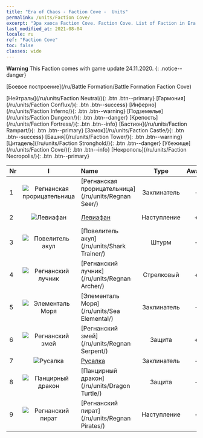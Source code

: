 ```yaml
---
title: "Era of Chaos - Faction Cove -  Units"
permalink: /units/Faction Cove/
excerpt: "Эра хаоса Faction Cove. Faction Cove. List of Faction in Era of Chaos"
last_modified_at: 2021-08-04
locale: ru
ref: "Faction Cove"
toc: false
classes: wide
---
```

**Warning** This Faction comes with game update 24.11.2020.
{: .notice--danger}

  [Боевое построение](/ru/Battle Formation/Battle Formation Faction Cove)

 [Нейтралы](/ru/units/Faction Neutral/){: .btn .btn--primary} [Гармония](/ru/units/Faction Conflux/){: .btn .btn--success} [Инферно](/ru/units/Faction Inferno/){: .btn .btn--warning} [Подземелье](/ru/units/Faction Dungeon/){: .btn .btn--danger} [Крепость](/ru/units/Faction Fortress/){: .btn .btn--info} [Бастион](/ru/units/Faction Rampart/){: .btn .btn--primary} [Замок](/ru/units/Faction Castle/){: .btn .btn--success} [Башня](/ru/units/Faction Tower/){: .btn .btn--warning} [Цитадель](/ru/units/Faction Stronghold/){: .btn .btn--danger} [Убежище](/ru/units/Faction Cove/){: .btn .btn--info} [Некрополь](/ru/units/Faction Necropolis/){: .btn .btn--primary} 

  | Nr | I |         Name        |   Type   | Awake | Ранг |   Members     |  Stars  | Exclusive | Attack  |     HP    |  Awaken Name  |
  |:---|:-:|:--------------------|:--------:|:-----:|:---------:|:-------------:|:-------:|:---------:|:-------:|:---------:|:--------------|
  | 1 | ![Регнанская прорицательница](/images/u/ti_haihou.jpg) | [Регнанская прорицательница](/ru/units/Regnan Seer/) | Заклинатель | - | Командующий | x1 | <i class="fas fa-star"/><i class="fas fa-star"/><i class="fas fa-star"/> | - | 1006.9 | 5091 |  Элементаль Приливов  |
  | 2 | ![Левиафан](/images/u/ti_haiguai.jpg) | [Левиафан](/ru/units/Revyaratan/) | Наступление | + | SR | x4 | <i class="fas fa-star"/><i class="fas fa-star"/><i class="fas fa-star"/> | + | 1267.1 | 7128 |  Демон бездны  |
  | 3 | ![Повелитель акул](/images/u/ti_xunshashi.jpg) | [Повелитель акул](/ru/units/Shark Trainer/) | Штурм | - | SSR | x1 | <i class="fas fa-star"/><i class="fas fa-star"/><i class="fas fa-star"/> | - | 792.0 | 5430 |  Разбойники на акулах  |
  | 4 | ![Регнанский лучник](/images/u/ti_ruigenanushou.jpg) | [Регнанский лучник](/ru/units/Regnan Archer/) | Стрелковый | + | SSR | x1 | <i class="fas fa-star"/><i class="fas fa-star"/><i class="fas fa-star"/> | - | 235.5 | 1245 |  Мертвоглазый охотник  |
  | 5 | ![Элементаль Моря](/images/u/ti_haiyuansu.jpg) | [Элементаль Моря](/ru/units/Sea Elemental/) | Заклинатель | - | R | x9 | <i class="fas fa-star"/> | + | 201.8 | 1446 |  Элементаль Приливов  |
  | 6 | ![Регнанский змей](/images/u/ti_yurenyongshi.jpg) | [Регнанский змей](/ru/units/Regnan Serpent/) | Защита | + | SR | x4 | <i class="fas fa-star"/><i class="fas fa-star"/><i class="fas fa-star"/> | - | 100.9 | 3027 |  Страж Прилива  |
  | 7 | ![Русалка](/images/u/ti_meirenyu.jpg) | [Русалка](/ru/units/Mermaid/) | Заклинатель | - | SR | x4 | <i class="fas fa-star"/><i class="fas fa-star"/><i class="fas fa-star"/> | - | 185.0 | 1648 |   -   |
  | 8 | ![Панцирный дракон](/images/u/ti_longgui.jpg) | [Панцирный дракон](/ru/units/Dragon Turtle/) | Защита | - | SSR | x1 | <i class="fas fa-star"/><i class="fas fa-star"/><i class="fas fa-star"/> | - | 362.0 | 12000 |  Древний панцирный дракон  |
  | 9 | ![Регнанский пират](/images/u/ti_haidao.jpg) | [Регнанский пират](/ru/units/Regnan Pirates/) | Наступление | - | SR | x4 | <i class="fas fa-star"/><i class="fas fa-star"/> | + | 99.3 | 695 |  Боцман-пират  |
